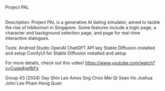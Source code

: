 Project PAL

<br>
Description:
Project PAL is a generative AI dating simulator, aimed to tackle the rise of hikikomori in Singapore.
Some features include a login page, a character and background selection page, and page for real-time interactive dialogues. 

Tools: 
Android Studio 
OpenAI ChatGPT API key
Stable Diffusion installed and setup
ComfyUI for Stable Diffusion installed and setup

For more details, check out this video! 
https://www.youtube.com/watch?v=Cuqq4vefbFs

Group 43 (2024)
Gay Shin Lee
Amos Sng
Choo Mei Qi
Sean Ho
Joshua John Lee
Pham Hong Quan <br>

